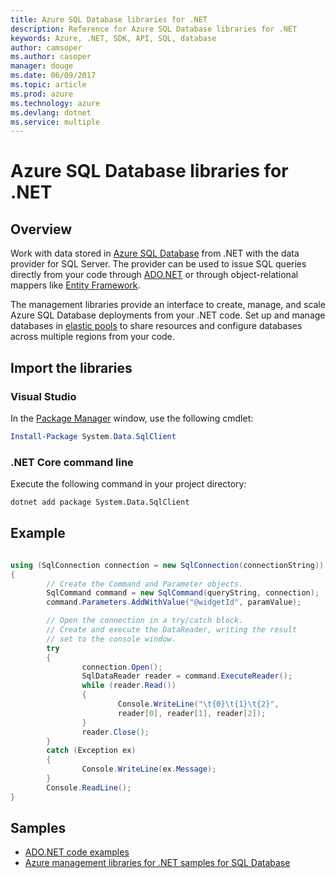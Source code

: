 ```yaml
---
title: Azure SQL Database libraries for .NET
description: Reference for Azure SQL Database libraries for .NET
keywords: Azure, .NET, SDK, API, SQL, database
author: camsoper
ms.author: casoper
manager: douge
ms.date: 06/09/2017
ms.topic: article
ms.prod: azure
ms.technology: azure
ms.devlang: dotnet
ms.service: multiple
---
```


# Azure SQL Database libraries for .NET

## Overview

Work with data stored in  [Azure SQL Database](https://docs.microsoft.com/azure/sql-database/sql-database-technical-overview) from .NET with the data provider for SQL Server.  The provider can be used to issue SQL queries directly from your code through [ADO.NET](/dotnet/framework/data/adonet/) or through object-relational mappers like [Entity Framework](https://docs.microsoft.com/ef/).

The management libraries provide an interface to create, manage, and scale Azure SQL Database deployments from your .NET code. Set up and manage databases in [elastic pools](https://docs.microsoft.com/azure/sql-database/sql-database-elastic-pool) to share resources and configure databases across multiple regions from your code.

## Import the libraries

### Visual Studio 

In the [Package Manager](https://docs.microsoft.com/dotnet/azure/dotnet-sdk-azure-install?view=azure-dotnet) window, use the following cmdlet:

```powershell
Install-Package System.Data.SqlClient
``` 

### .NET Core command line

Execute the following command in your project directory:

```bash
dotnet add package System.Data.SqlClient
```

## Example

```csharp

using (SqlConnection connection = new SqlConnection(connectionString))
{
        // Create the Command and Parameter objects.
        SqlCommand command = new SqlCommand(queryString, connection);
        command.Parameters.AddWithValue("@widgetId", paramValue);

        // Open the connection in a try/catch block. 
        // Create and execute the DataReader, writing the result
        // set to the console window.
        try
        {
                connection.Open();
                SqlDataReader reader = command.ExecuteReader();
                while (reader.Read())
                {
                        Console.WriteLine("\t{0}\t{1}\t{2}",
                        reader[0], reader[1], reader[2]);
                }
                reader.Close();
        }
        catch (Exception ex)
        {
                Console.WriteLine(ex.Message);
        }
        Console.ReadLine();
}
```

## Samples

- [ADO.NET code examples](/dotnet/framework/data/adonet/ado-net-code-examples)
- [Azure management libraries for .NET samples for SQL Database](/dotnet/azure/dotnet-sdk-azure-sql-database-samples)